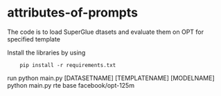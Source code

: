 # attributes-of-prompts

The code is to load SuperGlue dtasets and evaluate them on OPT for specified template

Install the libraries by using

        pip install -r requirements.txt
 


run 
        python main.py [DATASETNAME] [TEMPLATENAME] [MODELNAME]
        python main.py rte base facebook/opt-125m